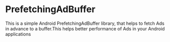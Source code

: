 # PrefetchingAdBuffer
This is a simple Android PrefetchingAdBuffer library, that helps to fetch Ads in advance to a buffer.This helps better performance of Ads in your Android applications
